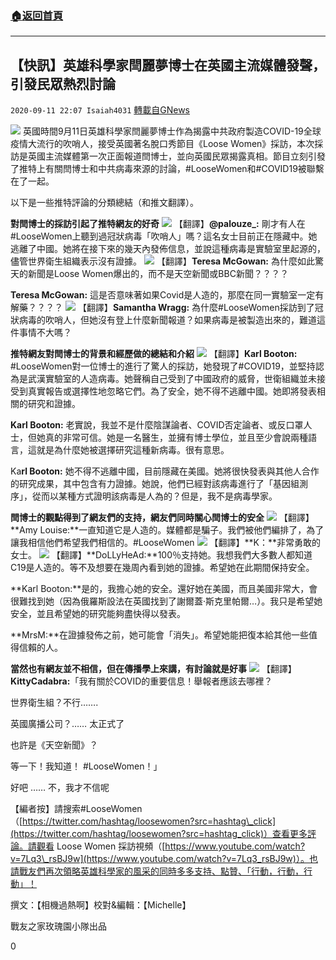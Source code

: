 ###  [:house:返回首頁](https://github.com/ourhimalayas/txt)
---

## 【快訊】英雄科學家閆麗夢博士在英國主流媒體發聲，引發民眾熱烈討論
`2020-09-11 22:07 Isaiah4031` [轉載自GNews](https://gnews.org/zh-hant/349369/)

![](https://s3.amazonaws.com/gnews-media-offload/wp-content/uploads/2020/09/11215456/20200911_Loose_Women-photo.png)
英國時間9月11日英雄科學家閆麗夢博士作為揭露中共政府製造COVID-19全球疫情大流行的吹哨人，接受英國著名脫口秀節目《Loose Women》採訪，本次採訪是英國主流媒體第一次正面報道閆博士，並向英國民眾揭露真相。節目立刻引發了推特上有關閆博士和中共病毒來源的討論，#LooseWomen和#COVID19被聯繫在了一起。

以下是一些推特評論的分類總結（和推文翻譯）。

**對閆博士的採訪引起了推特網友的好奇**
![](https://s3.amazonaws.com/gnews-media-offload/wp-content/uploads/2020/09/11215319/20200911_Loose_Womenfigure1.png)
【翻譯】**@palouze\_:** 剛才有人在#LooseWomen上聽到過冠狀病毒「吹哨人」嗎？這名女士目前正在隱藏中。她逃離了中國。她將在接下來的幾天內發佈信息，並說這種病毒是實驗室里起源的，儘管世界衛生組織表示沒有證據。
![](https://s3.amazonaws.com/gnews-media-offload/wp-content/uploads/2020/09/11215330/20200911_Loose_Womenfigure2.png)
【翻譯】**Teresa McGowan:** 為什麼如此驚天的新聞是Loose Women爆出的，而不是天空新聞或BBC新聞？？？？

**Teresa McGowan:** 這是否意味著如果Covid是人造的，那麼在同一實驗室一定有解藥？？？？
![](https://s3.amazonaws.com/gnews-media-offload/wp-content/uploads/2020/09/11215340/20200911_Loose_Womenfigure3.png)
【翻譯】**Samantha Wragg:** 為什麼#LooseWomen採訪到了冠狀病毒的吹哨人，但她沒有登上什麼新聞報道？如果病毒是被製造出來的，難道這件事情不大嗎？

**推特網友對閆博士的背景和經歷做的總結和介紹**
![](https://s3.amazonaws.com/gnews-media-offload/wp-content/uploads/2020/09/11215351/20200911_Loose_Womenfigure4.png)
【翻譯】**Karl Booton:** #LooseWomen對一位博士的進行了驚人的採訪，她發現了#COVID19，並堅持認為是武漢實驗室的人造病毒。她聲稱自己受到了中國政府的威脅，世衛組織並未接受到真實報告或選擇性地忽略它們。為了安全，她不得不逃離中國。她即將發表相關的研究和證據。

**Karl Booton:** 老實說，我並不是什麼陰謀論者、COVID否定論者、或反口罩人士，但她真的非常可信。她是一名醫生，並擁有博士學位，並且至少會說兩種語言，這就是為什麼她被選擇研究這種新病毒。很有意思。

Ka**rl Booton:** 她不得不逃離中國，目前隱藏在美國。她將很快發表與其他人合作的研究成果，其中包含有力證據。她說，他們已經對該病毒進行了「基因組測序」，從而以某種方式證明該病毒是人為的？但是，我不是病毒學家。

**閆博士的觀點得到了網友們的支持，網友們同時關心閆博士的安全**
![](https://s3.amazonaws.com/gnews-media-offload/wp-content/uploads/2020/09/11215402/20200911_Loose_Womenfigure5.png)
【翻譯】**Amy Louise:**一直知道它是人造的。媒體都是騙子。我們被他們編排了，為了讓我相信他們希望我們相信的。#LooseWomen
![](https://s3.amazonaws.com/gnews-media-offload/wp-content/uploads/2020/09/11215412/20200911_Loose_Womenfigure6.png)
【翻譯】**K：**非常勇敢的女士。
![](https://s3.amazonaws.com/gnews-media-offload/wp-content/uploads/2020/09/11215423/20200911_Loose_Womenfigure7.png)
【翻譯】**DoLLyHeAd:**100％支持她。我想我們大多數人都知道C19是人造的。等不及想要在幾周內看到她的證據。希望她在此期間保持安全。

**Karl Booton:**是的，我擔心她的安全。還好她在美國，而且美國非常大，會很難找到她（因為俄羅斯設法在英國找到了謝爾蓋·斯克里帕爾…）。我只是希望她安全，並且希望她的研究能夠盡快得以發表。

**MrsM:**在證據發佈之前，她可能會「消失」。希望她能把復本給其他一些值得信賴的人。

**當然也有網友並不相信，但在傳播學上來講，有討論就是好事**
![](https://s3.amazonaws.com/gnews-media-offload/wp-content/uploads/2020/09/11215433/20200911_Loose_Womenfigure8.png)
【翻譯】**KittyCadabra:**「我有關於COVID的重要信息！舉報者應該去哪裡？

世界衛生組？不行…….

英國廣播公司？…… 太正式了

也許是《天空新聞》？

等一下！我知道！ #LooseWomen！」

好吧 …… 不，我才不信呢

【編者按】請搜索#LooseWomen（[https://twitter.com/hashtag/loosewomen?src=hashtag\_click](https://twitter.com/hashtag/loosewomen?src=hashtag_click)）查看更多評論。請觀看 Loose Women 採訪視頻（[https://www.youtube.com/watch?v=7Lq3\_rsBJ9w](https://www.youtube.com/watch?v=7Lq3_rsBJ9w)）。也請戰友們再次領略英雄科學家的風采的同時多多支持、點贊、「行動，行動，行動」！

撰文：【相機過熱啊】校對&編輯：【Michelle】

戰友之家玫瑰園小隊出品

0

